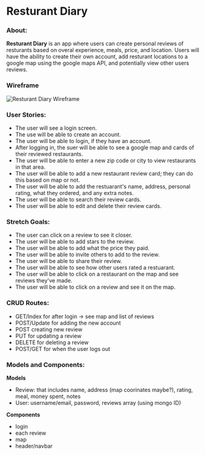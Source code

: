 # Resturant Diary

### About:
**Resturant Diary** is an app where users can create personal reviews of resturants based on overal experience, meals, price, and location. Users will have the ability to create their own account, add resturant locations to a google map using the google maps API, and potentially view other users reviews.

### Wireframe

![Resturant Diary Wireframe](https://imgur.com/FdjlM1z)

### User Stories:
* The user will see a login screen.  
* The use will be able to create an account.  
* The user will be able to login, if they have an account.   
* After logging in, the suer will be able to see a google map and cards of their reviewed restaurants.   
* The user will be able to enter a new zip code or city to view restaurants in that area.  
* The user will be able to add a new restaurant review card; they can do this based on map or not.  
* The user will be able to add the restuarant's name, address, personal rating, what they ordered, and any extra notes.  
* The user will be able to search their review cards.  
* The user will be able to edit and delete their review cards. 

### Stretch Goals:
* The user can click on a review to see it closer.
* The user will be able to add stars to the review.   
* The user will be able to add what the price they paid.  
* The user will be able to invite others to add to the review.  
* The user will be able to share their review.  
* The user will be able to see how other users rated a restuarant.  
* The user will be able to click on a restaurant on the map and see reviews they've made. 
* The user will be able to click on a review and see it on the map.  

### CRUD Routes:
* GET/Index for after login -> see map and list of reviews  
* POST/Update for adding the new account  
* POST creating new review 
* PUT for updating a review
* DELETE for deleting a review
* POST/GET for when the user logs out

### Models and Components:
**Models**
- Review: that includes name, address (map coorinates maybe?), rating, meal, money spent, notes
- User: username/email, password, reviews array (using mongo ID)

**Components**
- login
- each review
- map
- header/navbar
